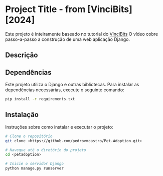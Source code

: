 # Project Title - from [VinciBits] [2024]

Este projeto é inteiramente baseado no tutorial do [VinciBits](https://www.youtube.com/watch?v=yMgqyUbtDy0) O vídeo cobre passo-a-passo a construção de uma web aplicação Django.

## Descrição


## Dependências

Este projeto utiliza o Django e outras bibliotecas. Para instalar as dependências necessárias, execute o seguinte comando:

```bash
pip install -r requirements.txt
```
## Instalação

Instruções sobre como instalar e executar o projeto:

```bash
# Clone o repositório
git clone <https://github.com/pedrovmcastro/Pet-Adoption.git>

# Navegue até o diretório do projeto
cd <petadoption>

# Inicie o servidor Django
python manage.py runserver
```
